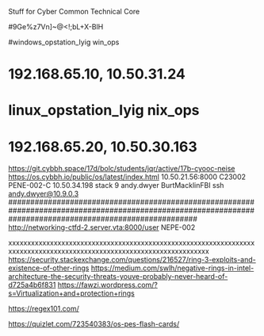 Stuff for Cyber Common Technical Core





#9Ge%z7Vn]~@<!;bL+X-BlH

#windows_opstation_Iyig win_ops    
# 192.168.65.10, 10.50.31.24
# linux_opstation_Iyig  nix_ops    
# 192.168.65.20, 10.50.30.163
https://git.cybbh.space/17d/bolc/students/jqr/active/17b-cyooc-neise
https://os.cybbh.io/public/os/latest/index.html
10.50.21.56:8000
C23002
PENE-002-C
10.50.34.198 stack 9
andy.dwyer
BurtMacklinFBI
ssh andy.dwyer@10.9.0.3
###########################################################################################################################################################
http://networking-ctfd-2.server.vta:8000/user
NEPE-002


xxxxxxxxxxxxxxxxxxxxxxxxxxxxxxxxxxxxxxxxxxxxxxxxxxxxxxxxxxxxxxxxxxxxxxxxxxxxxxxxxxxxxxxxxxxxxxxxxxxxxxxxxxxxxxxxxxxxxx
https://security.stackexchange.com/questions/216527/ring-3-exploits-and-existence-of-other-rings
https://medium.com/swlh/negative-rings-in-intel-architecture-the-security-threats-youve-probably-never-heard-of-d725a4b6f831
https://fawzi.wordpress.com/?s=Virtualization+and+protection+rings






https://regex101.com/

https://quizlet.com/723540383/os-pes-flash-cards/
